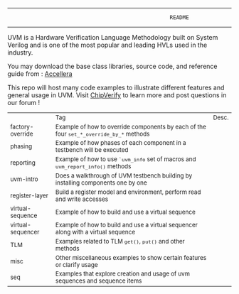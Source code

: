 ----------------------------------------------------------------------------------
                                                       README
----------------------------------------------------------------------------------

<p>UVM is a Hardware Verification Language Methodology built on System Verilog and is 
one of the most popular and leading HVLs used in the industry.</p>

<p>You may download the base class libraries, source code, and reference guide from :
<a target="_blank" href="http://accellera.org/downloads/standards/uvm">Accellera</a></p>

<p>This repo will host many code examples to illustrate different features and general usage in UVM. Visit <a target="_blank" href="www.chipverify.com">ChipVerify</a> to learn more and post questions in our forum !</p>
 
<table style="font-size:small;">
  <th>
    <td>Tag</td>
    <td>Desc.</td>
  </th>
  <tr>
    <td>factory-override</td>
    <td>Example of how to override components by each of the four <code>set_*_override_by_*</code> methods
  </tr>
  <tr>
    <td>phasing</td>
    <td>Example of how phases of each component in a testbench will be executed</td>
  </tr>
  <tr>
    <td>reporting</td>
    <td>Example of how to use <code>`uvm_info</code> set of macros and <code>uvm_report_info()</code> methods</td>
  </tr>
  <tr>
    <td>uvm-intro</td>
    <td>Does a walkthrough of UVM testbench building by installing components one by one</td>
  </tr>
  <tr>
    <td>register-layer</td>
    <td>Build a register model and environment, perform read and write accesses</td>
  </tr>
  <tr>
    <td>virtual-sequence</td>
    <td>Example of how to build and use a virtual sequence</td>
  </tr>
    <tr>
    <td>virtual-sequencer</td>
    <td>Example of how to build and use a virtual sequencer along with a virtual sequence</td>
  </tr>
  <tr>
    <td>TLM</td>
    <td>Examples related to TLM <code>get()</code>, <code>put()</code> and other methods</td>
  </tr>
  <tr>
    <td>misc</td>
    <td>Other miscellaneous examples to show certain features or clarify usage</td>
  </tr>
  <tr>
    <td>seq</td>
    <td>Examples that explore creation and usage of uvm sequences and sequence items</td>
  </tr>
</table>

